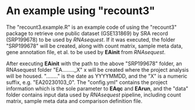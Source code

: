 # An example using "recount3"

The "recount3.example.R" is an example code of using the "recount3" package to retrieve one public dataset (GSE131869) by SRA record (SRP199678) to be used by *RNAsequest*. If it was executed, the folder "SRP199678" will be created, along with count matrix, sample meta data, gene annotation file, et al. to be used by **EAinit** from *RNAsequest*.

After executing **EAinit** with the path to the above "SRP199678" folder, an RNAsequest folder "EA........_X" x will be created where the project analysis will be housed. "........" is the date as YYYYMMDD, and the "X" is a numeric suffix, e.g. "EA20230103_0". The "config.yml" contains the project information which is the sole parameter to **EAqc** and **EArun**, and the "data" folder contains input data used by *RNAsequest* pipeline, including count matrix, sample meta data and comparison definition file. 
